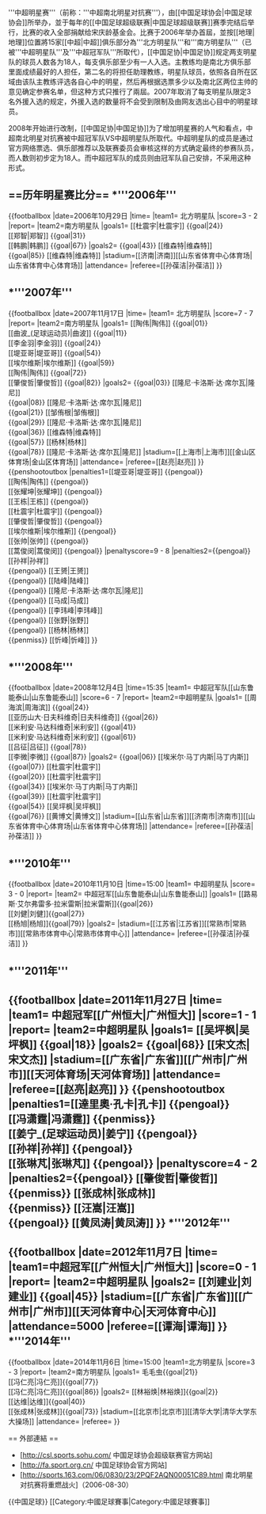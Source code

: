 '''中超明星赛'''（前称：'''中超南北明星对抗赛'''），由[[中国足球协会|中国足球协会]]所举办，並于每年的[[中国足球超级联赛|中国足球超级联赛]]赛季完结后举行，比赛的收入全部捐献给宋庆龄基金会。比赛于2006年举办首屆，並按[[地理|地理]]位置將15家[[中超|中超]]俱乐部分為'''北方明星队'''和'''南方明星队'''（已被'''中超明星队'''及'''中超冠军队'''所取代），[[中国足协|中国足协]]规定两支明星队的球员人数各为18人，每支俱乐部至少有一人入选。主教练均是南北方俱乐部里面成绩最好的人担任，第二名的将担任助理教练，明星队球员，依照各自所在区域由该队主教练评选各自心中的明星，然后再根据选票多少以及南北区两位主帅的意见确定参赛名单，但这种方式只推行了兩屆。2007年取消了每支明星队限定3名外援入选的规定，外援入选的数量将不会受到限制及由网友选出心目中的明星球员。

2008年开始进行改制，[[中国足协|中国足协]]为了增加明星赛的人气和看点，中超南北明星对抗赛被中超冠军队VS中超明星队所取代。中超明星队的成员是通过官方网络票选、俱乐部推荐以及联赛委员会审核这样的方式确定最终的参赛队员，而人数则初步定为18人。而中超冠军队的成员则由冠军队自己安排，不采用这种形式。


==历年明星赛比分==
*'''2006年'''
----
{{footballbox
|date=2006年10月29日
|time=
|team1= 北方明星队
|score=3 - 2
|report=
|team2=南方明星队
|goals1= [[杜震宇|杜震宇]] {{goal|24}}<br>[[郑智|郑智]] {{goal|31}}<br>[[韩鹏|韩鹏]] {{goal|67}}
|goals2= {{goal|43}} [[维森特|维森特]]<br>{{goal|85}} [[维森特|维森特]]
|stadium=[[济南|济南]][[山东省体育中心体育场|山东省体育中心体育场]]
|attendance=
|referee=[[孙葆洁|孙葆洁]]
}}

*'''2007年'''
----
{{footballbox
|date=2007年11月17日
|time=
|team1= 北方明星队
|score=7 - 7
|report=
|team2=南方明星队
|goals1= [[陶伟|陶伟]] {{goal|01}}<br>[[曲波_(足球运动员)|曲波]] {{goal|11}}<br>[[李金羽|李金羽]] {{goal|24}}<br>[[堤亚哥|堤亚哥]] {{goal|54}}<br>[[埃尔维斯|埃尔维斯]] {{goal|59}}<br>[[陶伟|陶伟]] {{goal|72}}<br>[[肇俊哲|肇俊哲]] {{goal|82}}
|goals2= {{goal|03}} [[隆尼·卡洛斯·达·席尔瓦|隆尼]]<br>{{goal|08}} [[隆尼·卡洛斯·达·席尔瓦|隆尼]]<br>{{goal|21}} [[邹侑根|邹侑根]]<br>{{goal|29}} [[隆尼·卡洛斯·达·席尔瓦|隆尼]]<br> {{goal|36}} [[维森特|维森特]]<br>{{goal|57}} [[杨林|杨林]]<br>{{goal|78}} [[隆尼·卡洛斯·达·席尔瓦|隆尼]]
|stadium=[[上海市|上海市]][[金山区体育场|金山区体育场]]
|attendance=
|referee=[[赵亮|赵亮]]
}}
{{penshootoutbox
|penalties1=[[堤亚哥|堤亚哥]] {{pengoal}}<br>[[陶伟|陶伟]] {{pengoal}}<br>[[张耀坤|张耀坤]] {{pengoal}}<br>[[王栋|王栋]] {{pengoal}}<br>[[杜震宇|杜震宇]] {{pengoal}}<br>[[肇俊哲|肇俊哲]] {{pengoal}}<br>[[埃尔维斯|埃尔维斯]] {{pengoal}}<br>[[张帅|张帅]] {{pengoal}}<br>[[蒿俊闵|蒿俊闵]] {{pengoal}}
|penaltyscore=9 - 8
|penalties2={{pengoal}} [[孙祥|孙祥]]<br>{{pengoal}} [[王赟|王赟]]<br>{{pengoal}} [[陆峰|陆峰]]<br>{{pengoal}} [[隆尼·卡洛斯·达·席尔瓦|隆尼]]<br>{{pengoal}} [[马成|马成]]<br>{{pengoal}} [[李玮峰|李玮峰]]<br>{{pengoal}} [[张野|张野]]<br>{{pengoal}} [[杨林|杨林]]<br>{{penmiss}} [[忻峰|忻峰]]
}}


*'''2008年'''
----
{{footballbox
|date=2008年12月4日
|time=15:35
|team1= 中超冠军队[[山东鲁能泰山|山东鲁能泰山]]
|score=6 - 7
|report=
|team2=中超明星队
|goals1= [[周海滨|周海滨]] {{goal|24}}<br>[[亚历山大·日夫科维奇|日夫科维奇]] {{goal|26}}<br>[[米利安·马达科维奇|米利安]] {{goal|41}}<br>[[米利安·马达科维奇|米利安]] {{goal|61}}<br>[[吕征|吕征]] {{goal|78}}<br>[[李微|李微]] {{goal|87}}
|goals2= {{goal|06}} [[埃米尔·马丁内斯|马丁内斯]]<br>{{goal|07}} [[杜震宇|杜震宇]]<br>{{goal|20}} [[杜震宇|杜震宇]]<br>{{goal|34}} [[埃米尔·马丁内斯|马丁内斯]]<br>{{goal|39}} [[杜震宇|杜震宇]]<br>{{goal|54}} [[吴坪枫|吴坪枫]]<br>{{goal|76}} [[黄博文|黄博文]]
|stadium=[[山东省|山东省]][[济南市|济南市]][[山东省体育中心体育场|山东省体育中心体育场]]
|attendance=
|referee=[[孙葆洁|孙葆洁]]
}}

*'''2010年'''
----
{{footballbox
|date=2010年11月10日
|time=15:00
|team1= 中超明星队
|score= 3 - 0
|report=
|team2= 中超冠军[[山东鲁能泰山|山东鲁能泰山]]
|goals1= [[路易斯·艾尔弗雷多·拉米雷斯|拉米雷斯]]{{goal|26}}<br>[[刘健|刘健]]{{goal|27}}<br>[[杨旭|杨旭]]{{goal|79}}
|goals2= 
|stadium=[[江苏省|江苏省]][[常熟市|常熟市]][[常熟市体育中心|常熟市体育中心]]
|attendance=
|referee=[[孙葆洁|孙葆洁]]
}}

*'''2011年'''
----
{{footballbox
|date=2011年11月27日
|time=
|team1= 中超冠军[[广州恒大|广州恒大]]
|score=1 - 1
|report=
|team2=中超明星队
|goals1= [[吴坪枫|吴坪枫]] {{goal|18}}
|goals2= {{goal|68}} [[宋文杰|宋文杰]]
|stadium=[[广东省|广东省]][[广州市|广州市]][[天河体育场|天河体育场]]
|attendance=
|referee=[[赵亮|赵亮]]
}}
{{penshootoutbox
|penalties1=[[達里奧·孔卡|孔卡]] {{pengoal}}<br>[[冯潇霆|冯潇霆]] {{penmiss}}<br>[[姜宁_(足球运动员)|姜宁]] {{pengoal}}<br>[[孙祥|孙祥]] {{pengoal}}<br>[[张琳芃|张琳芃]] {{pengoal}}
|penaltyscore=4 - 2
|penalties2={{pengoal}} [[肇俊哲|肇俊哲]]<br>{{penmiss}} [[张成林|张成林]]<br>{{penmiss}} [[汪嵩|汪嵩]]<br>{{pengoal}} [[黄凤涛|黄凤涛]]
}}
*'''2012年'''
----
{{footballbox
|date=2012年11月7日
|time=
|team1=中超冠军[[广州恒大|广州恒大]]
|score=0 - 1
|report=
|team2=中超明星队
|goals2= [[刘建业|刘建业]] {{goal|45}}
|stadium=[[广东省|广东省]][[广州市|广州市]][[天河体育中心|天河体育中心]]
|attendance=5000
|referee=[[谭海|谭海]]
}}
*'''2014年'''
----
{{footballbox
|date=2014年11月6日
|time=15:00
|team1=北方明星队
|score=3 - 3
|report=
|team2=南方明星队
|goals1= 毛毛虫{{goal|21}}<br>[[冯仁亮|冯仁亮]]{{goal|77}}<br>[[冯仁亮|冯仁亮]]{{goal|86}}
|goals2= [[林裕焕|林裕焕]]{{goal|2}}<br>[[达维|达维]]{{goal|40}}<br>[[张成林|张成林]]{{goal|73}}
|stadium=[[北京市|北京市]][[清华大学|清华大学东大操场]]
|attendance=
|referee=
}}

== 外部連結 ==
* [http://csl.sports.sohu.com/ 中国足球协会超级联赛官方网站]
* [http://fa.sport.org.cn/ 中国足球协会官方网站]
* [http://sports.163.com/06/0830/23/2PQF2AQN00051C89.html 南北明星对抗赛将重燃战火]（2006-08-30）

{{中国足球}}
[[Category:中國足球賽事|Category:中國足球賽事]]